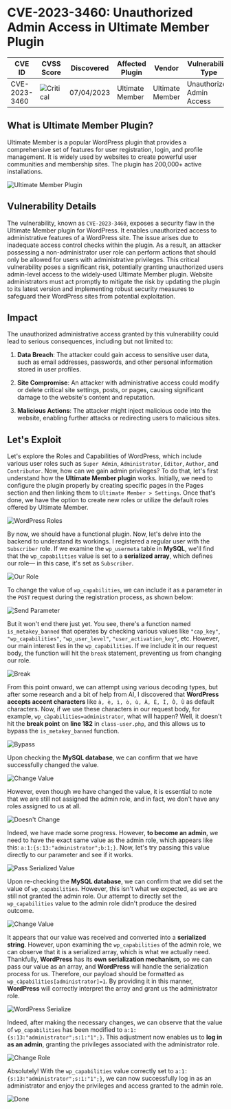 # CVE-2023-3460: Unauthorized Admin Access in Ultimate Member Plugin

| CVE ID       | CVSS Score      | Discovered   | Affected Plugin | Vendor          | Vulnerability Type        |
|--------------|-----------------|--------------|-----------------|-----------------|---------------------------|
| CVE-2023-3460| ![Critical](https://img.shields.io/badge/9.1-Critical-red)   | 07/04/2023   | Ultimate Member | Ultimate Member | Unauthorized Admin Access |

## What is Ultimate Member Plugin?

Ultimate Member is a popular WordPress plugin that provides a comprehensive set of features for user registration, login, and profile management. It is widely used by websites to create powerful user communities and membership sites. The plugin has 200,000+ active installations.

![Ultimate Member Plugin](images/member-plugin.png)

## Vulnerability Details

The vulnerability, known as `CVE-2023-3460`, exposes a security flaw in the Ultimate Member plugin for WordPress. It enables unauthorized access to administrative features of a WordPress site. The issue arises due to inadequate access control checks within the plugin. As a result, an attacker possessing a non-administrator user role can perform actions that should only be allowed for users with administrative privileges. This critical vulnerability poses a significant risk, potentially granting unauthorized users admin-level access to the widely-used Ultimate Member plugin. Website administrators must act promptly to mitigate the risk by updating the plugin to its latest version and implementing robust security measures to safeguard their WordPress sites from potential exploitation.

## Impact

The unauthorized administrative access granted by this vulnerability could lead to serious consequences, including but not limited to:

1. **Data Breach**: The attacker could gain access to sensitive user data, such as email addresses, passwords, and other personal information stored in user profiles.

2. **Site Compromise**: An attacker with administrative access could modify or delete critical site settings, posts, or pages, causing significant damage to the website's content and reputation.

3. **Malicious Actions**: The attacker might inject malicious code into the website, enabling further attacks or redirecting users to malicious sites.

## Let's Exploit

Let's explore the Roles and Capabilities of WordPress, which include various user roles such as `Super Admin`, `Administrator`, `Editor`, `Author`, and `Contributor`. Now, how can we gain admin privileges? To do that, let's first understand how the **Ultimate Member plugin** works. Initially, we need to configure the plugin properly by creating specific pages in the Pages section and then linking them to `Ultimate Member > Settings`. Once that's done, we have the option to create new roles or utilize the default roles offered by Ultimate Member.

![WordPress Roles](images/ultimate-plugin.png)

By now, we should have a functional plugin. Now, let's delve into the backend to understand its workings. I registered a regular user with the `Subscriber` role. If we examine the `wp_usermeta` table in **MySQL**, we'll find that the `wp_capabilities` value is set to a **serialized array**, which defines our role— in this case, it's set as `Subscriber`.

![Our Role](images/deserialize.png)

To change the value of `wp_capabilities`, we can include it as a parameter in the `POST` request during the registration process, as shown below:

![Send Parameter](images/request.png)

But it won't end there just yet. You see, there's a function named `is_metakey_banned` that operates by checking various values like `"cap_key"`, `"wp_capabilities"`, `"wp_user_level"`, `"user_activation_key"`, etc. However, our main interest lies in the `wp_capabilities`. If we include it in our request body, the function will hit the `break` statement, preventing us from changing our role.

![Break](images/ban.png)

From this point onward, we can attempt using various decoding types, but after some research and a bit of help from AI, I discovered that **WordPress accepts accent characters** like `à, è, ì, ò, ù, À, È, Ì, Ò, Ù` as default characters. Now, if we use these characters in our request body, for example, `wp_càpabilities=administrator`, what will happen? Well, it doesn't hit the **break point** on **line 182** in `class-user.php`, and this allows us to bypass the `is_metakey_banned` function.

![Bypass](images/admin.png)

Upon checking the **MySQL database**, we can confirm that we have successfully changed the value.

![Change Value](images/db.png)

However, even though we have changed the value, it is essential to note that we are still not assigned the admin role, and in fact, we don't have any roles assigned to us at all.

![Doesn't Change](images/user.png)

Indeed, we have made some progress. However, **to become an admin**, we need to have the exact same value as the admin role, which appears like this: `a:1:{s:13:"administrator";b:1;}`. Now, let's try passing this value directly to our parameter and see if it works.

![Pass Serialized Value](images/be-admin.png)

Upon re-checking the **MySQL database**, we can confirm that we did set the value of `wp_capabilities`. However, this isn't what we expected, as we are still not granted the admin role. Our attempt to directly set the `wp_capabilities` value to the admin role didn't produce the desired outcome.

![Change Value](images/serialize.png)

It appears that our value was received and converted into a **serialized string**. However, upon examining the `wp_capabilities` of the admin role, we can observe that it is a serialized array, which is what we actually need. Thankfully, **WordPress** has its **own serialization mechanism**, so we can pass our value as an array, and **WordPress** will handle the serialization process for us. Therefore, our payload should be formatted as `wp_càpabilities[administrator]=1`. By providing it in this manner, **WordPress** will correctly interpret the array and grant us the administrator role.

![WordPress Serialize](images/finall.png)

Indeed, after making the necessary changes, we can observe that the value of `wp_capabilities` has been modified to `a:1:{s:13:"administrator";s:1:"1";}`. This adjustment now enables us to **log in as an admin**, granting the privileges associated with the administrator role.

![Change Role](images/finall-role.png)

Absolutely! With the `wp_capabilities` value correctly set to `a:1:{s:13:"administrator";s:1:"1";}`, we can now successfully log in as an administrator and enjoy the privileges and access granted to the admin role.

![Done](images/done.png)
